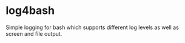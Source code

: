 log4bash
========

Simple logging for bash which supports different log levels as well as screen and file output.
